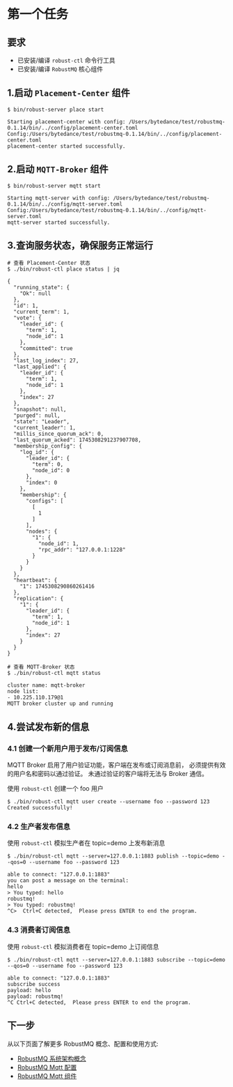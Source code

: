 # 第一个任务

## 要求
* 已安装/编译 `robust-ctl` 命令行工具
* 已安装/编译 `RobustMQ` 核心组件

## 1.启动 `Placement-Center` 组件
```shell
$ bin/robust-server place start

Starting placement-center with config: /Users/bytedance/test/robustmq-0.1.14/bin/../config/placement-center.toml
Config:/Users/bytedance/test/robustmq-0.1.14/bin/../config/placement-center.toml
placement-center started successfully.
```

## 2.启动 `MQTT-Broker` 组件
```shell
$ bin/robust-server mqtt start

Starting mqtt-server with config: /Users/bytedance/test/robustmq-0.1.14/bin/../config/mqtt-server.toml
Config:/Users/bytedance/test/robustmq-0.1.14/bin/../config/mqtt-server.toml
mqtt-server started successfully.
```

## 3.查询服务状态，确保服务正常运行
```shell
# 查看 Placement-Center 状态
$ ./bin/robust-ctl place status | jq

{
  "running_state": {
    "Ok": null
  },
  "id": 1,
  "current_term": 1,
  "vote": {
    "leader_id": {
      "term": 1,
      "node_id": 1
    },
    "committed": true
  },
  "last_log_index": 27,
  "last_applied": {
    "leader_id": {
      "term": 1,
      "node_id": 1
    },
    "index": 27
  },
  "snapshot": null,
  "purged": null,
  "state": "Leader",
  "current_leader": 1,
  "millis_since_quorum_ack": 0,
  "last_quorum_acked": 1745308291237907708,
  "membership_config": {
    "log_id": {
      "leader_id": {
        "term": 0,
        "node_id": 0
      },
      "index": 0
    },
    "membership": {
      "configs": [
        [
          1
        ]
      ],
      "nodes": {
        "1": {
          "node_id": 1,
          "rpc_addr": "127.0.0.1:1228"
        }
      }
    }
  },
  "heartbeat": {
    "1": 1745308290860261416
  },
  "replication": {
    "1": {
      "leader_id": {
        "term": 1,
        "node_id": 1
      },
      "index": 27
    }
  }
}

# 查看 MQTT-Broker 状态
$ ./bin/robust-ctl mqtt status

cluster name: mqtt-broker
node list:
- 10.225.110.179@1
MQTT broker cluster up and running
```

## 4.尝试发布新的信息

### 4.1 创建一个新用户用于发布/订阅信息

MQTT Broker 启用了用户验证功能，客户端在发布或订阅消息前， 必须提供有效的用户名和密码以通过验证。 未通过验证的客户端将无法与 Broker 通信。

使用 `robust-ctl` 创建一个 foo 用户
```shell
$ ./bin/robust-ctl mqtt user create --username foo --password 123
Created successfully!
```

### 4.2 生产者发布信息

使用 `robust-ctl` 模拟生产者在 topic=demo 上发布新消息

```shell
$ ./bin/robust-ctl mqtt --server=127.0.0.1:1883 publish --topic=demo --qos=0 --username foo --password 123

able to connect: "127.0.0.1:1883"
you can post a message on the terminal:
hello
> You typed: hello
robustmq!
> You typed: robustmq!
^C>  Ctrl+C detected,  Please press ENTER to end the program.
```

### 4.3 消费者订阅信息

使用 `robust-ctl` 模拟消费者在 topic=demo 上订阅信息

```shell
$ ./bin/robust-ctl mqtt --server=127.0.0.1:1883 subscribe --topic=demo --qos=0 --username foo --password 123

able to connect: "127.0.0.1:1883"
subscribe success
payload: hello
payload: robustmq!
^C Ctrl+C detected,  Please press ENTER to end the program.
```

## 下一步

从以下页面了解更多 RobustMQ 概念、配置和使用方式:
* [RobustMQ 系统架构概念](../../Architect/Overview.md)
* [RobustMQ Mqtt 配置](../../Architect/Configuration/Mqtt-Server.md)
* [RobustMQ Mqtt 组件](../../RobustMQ-MQTT/Overview.md)
